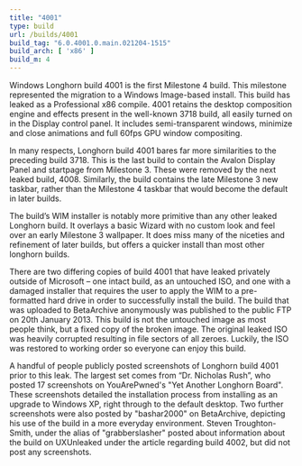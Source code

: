 ```yaml
---
title: "4001"
type: build
url: /builds/4001
build_tag: "6.0.4001.0.main.021204-1515"
build_arch: [ 'x86' ]
build_m: 4
---
```


Windows Longhorn build 4001 is the first Milestone 4 build. This milestone represented the migration to a Windows Image-based install. This build has leaked as a Professional x86 compile. 4001 retains the desktop composition engine and effects present in the well-known 3718 build, all easily turned on in the Display control panel. It includes semi-transparent windows, minimize and close animations and full 60fps GPU window compositing.

In many respects, Longhorn build 4001 bares far more similarities to the preceding build 3718. This is the last build to contain the Avalon Display Panel and startpage from Milestone 3. These were removed by the next leaked build, 4008. Similarly, the build contains the late Milestone 3 new taskbar, rather than the Milestone 4 taskbar that would become the default in later builds.

The build’s WIM installer is notably more primitive than any other leaked Longhorn build. It overlays a basic Wizard with no custom look and feel over an early Milestone 3 wallpaper. It does miss many of the niceties and refinement of later builds, but offers a quicker install than most other longhorn builds.

There are two differing copies of build 4001 that have leaked privately outside of Microsoft – one intact build, as an untouched ISO, and one with a damaged installer that requires the user to apply the WIM to a pre-formatted hard drive in order to successfully install the build. The build that was uploaded to BetaArchive anonymously was published to the public FTP on 20th January 2013. This build is not the untouched image as most people think, but a fixed copy of the broken image. The original leaked ISO was heavily corrupted resulting in file sectors of all zeroes. Luckily, the ISO was restored to working order so everyone can enjoy this build.

A handful of people publicly posted screenshots of Longhorn build 4001 prior to this leak. The largest set comes from “Dr. Nicholas Rush”, who posted 17 screenshots on YouArePwned's "Yet Another Longhorn Board". These screenshots detailed the installation process from installing as an upgrade to Windows XP, right through to the default desktop. Two further screenshots were also posted by "bashar2000" on BetaArchive, depicting his use of the build in a more everyday environment. Steven Troughton-Smith, under the alias of "grabberslasher" posted about information about the build on UXUnleaked under the article regarding build 4002, but did not post any screenshots.